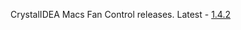 CrystalIDEA Macs Fan Control releases. Latest - [1.4.2](https://github.com/crystalidea/macs-fan-control/releases)
